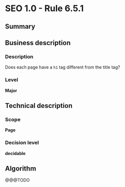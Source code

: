 # SEO 1.0 -  Rule 6.5.1



## Summary



## Business description

### Description

Does each page have a `h1` tag different from the title tag?

### Level

**Major**



## Technical description

### Scope

**Page**

### Decision level

**decidable**



## Algorithm
@@@TODO


